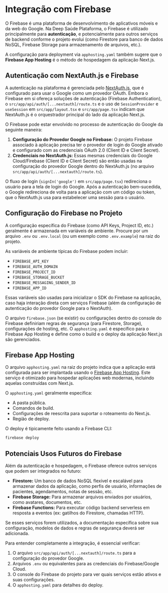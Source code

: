 # Integração com Firebase

O Firebase é uma plataforma de desenvolvimento de aplicativos móveis e da web do Google. Na Deep Saúde Plataforma, o Firebase é utilizado principalmente para **autenticação**, e potencialmente para outros serviços de backend conforme o projeto evolui (como Firestore para banco de dados NoSQL, Firebase Storage para armazenamento de arquivos, etc.).

A configuração para deployment via `apphosting.yaml` também sugere que o **Firebase App Hosting** é o método de hospedagem da aplicação Next.js.

## Autenticação com NextAuth.js e Firebase

A autenticação na plataforma é gerenciada pelo [NextAuth.js](https://next-auth.js.org/), que é configurado para usar o Google como um provedor OAuth. Embora o Firebase em si ofereça soluções de autenticação (Firebase Authentication), o `src/app/api/auth/[...nextauth]/route.ts` e o uso de `SessionProvider` e `useSession` em `src/app/layout.tsx` e `src/app/page.tsx` indicam que NextAuth.js é o orquestrador principal do lado da aplicação Next.js.

O Firebase pode estar envolvido no processo de autenticação do Google da seguinte maneira:

1.  **Configuração do Provedor Google no Firebase:** O projeto Firebase associado à aplicação precisa ter o provedor de login do Google ativado e configurado com as credenciais OAuth 2.0 (Client ID e Client Secret).
2.  **Credenciais no NextAuth.js:** Essas mesmas credenciais do Google Cloud/Firebase (Client ID e Client Secret) são então usadas na configuração do provedor Google dentro do NextAuth.js (no arquivo `src/app/api/auth/[...nextauth]/route.ts`).

O fluxo de login (`signIn('google')` em `src/app/page.tsx`) redireciona o usuário para a tela de login do Google. Após a autenticação bem-sucedida, o Google redireciona de volta para a aplicação com um código ou token, que o NextAuth.js usa para estabelecer uma sessão para o usuário.

## Configuração do Firebase no Projeto

A configuração específica do Firebase (como API Keys, Project ID, etc.) geralmente é armazenada em variáveis de ambiente. Procure por um arquivo `.env` ou `.env.local` (ou um exemplo como `.env.example`) na raiz do projeto.

As variáveis de ambiente típicas do Firebase podem incluir:

*   `FIREBASE_API_KEY`
*   `FIREBASE_AUTH_DOMAIN`
*   `FIREBASE_PROJECT_ID`
*   `FIREBASE_STORAGE_BUCKET`
*   `FIREBASE_MESSAGING_SENDER_ID`
*   `FIREBASE_APP_ID`

Essas variáveis são usadas para inicializar o SDK do Firebase na aplicação, caso haja interação direta com serviços Firebase (além da configuração de autenticação do provedor Google para o NextAuth).

O arquivo `firebase.json` (se existir) ou configurações dentro do console do Firebase definiriam regras de segurança (para Firestore, Storage), configurações de hosting, etc. O `apphosting.yaml` é específico para o Firebase App Hosting e define como o build e o deploy da aplicação Next.js são gerenciados.

## Firebase App Hosting

O arquivo `apphosting.yaml` na raiz do projeto indica que a aplicação está configurada para ser implantada usando o [Firebase App Hosting](https://firebase.google.com/docs/hosting/frameworks/nextjs). Este serviço é otimizado para hospedar aplicações web modernas, incluindo aquelas construídas com Next.js.

O `apphosting.yaml` geralmente especifica:

*   A pasta pública.
*   Comandos de build.
*   Configurações de reescrita para suportar o roteamento do Next.js.
*   Região de deploy.

O deploy é tipicamente feito usando a Firebase CLI:

```bash
firebase deploy
```

## Potenciais Usos Futuros do Firebase

Além da autenticação e hospedagem, o Firebase oferece outros serviços que podem ser integrados no futuro:

*   **Firestore:** Um banco de dados NoSQL flexível e escalável para armazenar dados da aplicação, como perfis de usuário, informações de pacientes, agendamentos, notas de sessão, etc.
*   **Firebase Storage:** Para armazenar arquivos enviados por usuários, como avatares, documentos, etc.
*   **Firebase Functions:** Para executar código backend serverless em resposta a eventos (ex: gatilhos do Firestore, chamadas HTTP).

Se esses serviços forem utilizados, a documentação específica sobre sua configuração, modelos de dados e regras de segurança deverá ser adicionada.

Para entender completamente a integração, é essencial verificar:
1. O arquivo `src/app/api/auth/[...nextauth]/route.ts` para a configuração do provedor Google.
2. Arquivos `.env` ou equivalentes para as credenciais do Firebase/Google Cloud.
3. O console do Firebase do projeto para ver quais serviços estão ativos e suas configurações.
4. O `apphosting.yaml` para detalhes do deploy.
